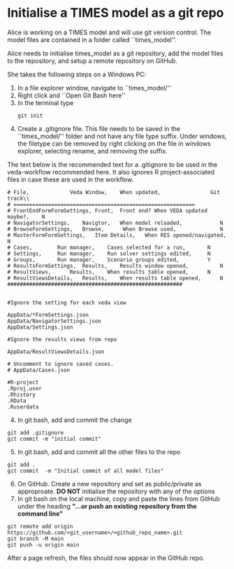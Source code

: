 # Initialise a TIMES model as a git repo

Alice is working on a TIMES model and will use git version control. The model files are contained in a folder called ``times_model''.

Alice needs to initialise times_model as a git repository, add the model files to the repository, and setup a remote repository on GitHub.

She takes the following steps on a Windows PC:

1. In a file explorer window, navigate to ``times_model/''
2. Right click and ``Open Git Bash here''
2. In the terminal type
     ```
     git init
     ```
3. Create a .gitignore file. This file needs to be saved in the ``times_model/'' folder and not have any file type suffix. Under windows, the filetype can be removed by right clicking on the file in windows explorer, selecting rename, and removing the suffix.

The text below is the recommended text for a .gitignore to be used in the veda-workflow recommended here. It also ignores R project-associated files in case these are used in the workflow.

```
# File,           	Veda Window, 	When updated, 	             Git track\\
# ==========================================================
# FrontEndFormFormSettings,	Front,	Front end? When VEDA updated maybe?,	N
# NavigatorSettings,	Navigtor,	When model reloaded,	 		N
# BrowseFormSettings,	Browse,	     When Browse used,				N
# MasterFormFormSettings,	Item Details,	When RES opened/navigated,	N
# Cases,		Run manager,	Cases selected for a run,		N
# Settings,		Run manager,	Run solver settings edited,		N
# Groups, 		Run manager,	Scenario groups edited,			Y
# ResultsFormSettings, 	Results,	Results window opened,			N
# ResultViews, 		Results,	When results table opened,		N
# ResultViewsDetails,	Results,	When results table opened, 		N
########################################################


#Ignore the setting for each veda view

AppData/*FormSettings.json
AppData/NavigatorSettings.json
AppData/Settings.json

#Ignore the results views from repo
 
AppData/ResultViewsDetails.json  

# Uncomment to ignore saved cases.
# AppData/Cases.json

#R-project 
.Rproj.user
.Rhistory
.RData
.Ruserdata
```

4. In git bash, add and commit the change
```
git add .gitignore
git commit -m "initial commit"
```

5. In git bash, add and commit all the other files to the repo
```
git add .
git commit  -m "Initial commit of all model files"
```

6. On GitHub. Create a new repository and set as public/private as approproate. **DO NOT** initialise the repository with any of the options
7. In git bash on the local machine, copy and paste the lines from GitHub under the heading **"...or push an existing repository from the command line"**
```
git remote add origin https://github.com/<git_username>/<github_repo_name>.git
git branch -M main
git push -u origin main
```

After a page refresh, the files should now appear in the GitHub repo.


